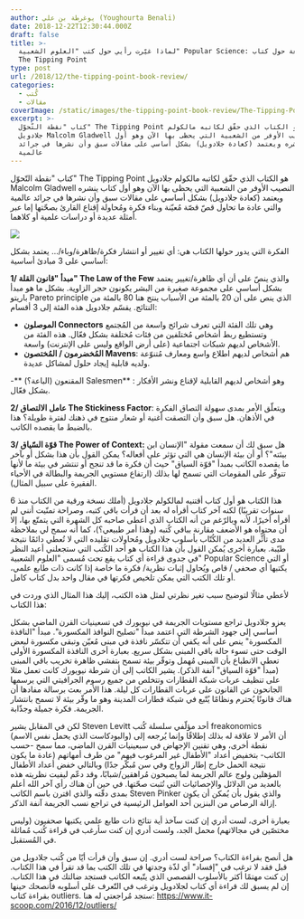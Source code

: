 ```yaml
---
author: يوغرطة بن علي (Youghourta Benali)
date: 2018-12-22T12:30:44.000Z
draft: false
title: >-
  لماذا غيّرت رأيي حول كتب "العلوم الشعبية" Popular Science: لمحة سريعة حول كتاب
  The Tipping Point
type: post
url: /2018/12/the-tipping-point-book-review/
categories:
  - كُتب
  - مقالات
coverImage: /static/images/the-tipping-point-book-review/The-Tipping-Point.jpg
excerpt: >-
  كتاب "نقطة التّحوّل" The Tipping Point هو الكتاب الذي حقّق لكاتبه مالكولم
  جلادويل Malcolm Gladwell النصيب الأوفر من الشعبية التي يحظى بها الآن وهو أول
  كتاب ينشره ويعتمد (كعادة جلادويل) بشكل أساسي على مقالات سبق وأن نشرها في جرائد
  عالمية
---
```

كتاب "نقطة التّحوّل" The Tipping Point هو الكتاب الذي حقّق لكاتبه مالكولم جلادويل Malcolm Gladwell النصيب الأوفر من الشعبية التي يحظى بها الآن وهو أول كتاب ينشره ويعتمد (كعادة جلادويل) بشكل أساسي على مقالات سبق وأن نشرها في جرائد عالمية والتي عادة ما تحاول قصّ قصّة مُعيّنة وبناء فكرة ومُحاولة إقناع القارئ بصحّتها إما عبر أمثلة عديدة أو دراسات علمية أو كلاهما.

![](/static/images/the-tipping-point-book-review/The-Tipping-Point.jpg)

الفكرة التي يدور حولها الكتاب هي: أي تغيير أو انتشار فكرة/ظاهرة/وباء/… يعتمد بشكل أساسي على 3 مبادئ أساسية:

**1/ مبدأ "قانون القلة" The Law of the Few** والذي ينصّ على أن أي ظاهرة/تغيير يعتمد بشكل أساسي على مجموعة صغيرة من البشر يكونون حجر الزاوية. بشكل ما هو مبدأ باريتو Pareto principle الذي ينص على أن 20 بالمئة من الأسباب ينتج هنا 80 بالمئة من النتائج. يقسّم جلادويل هذه الفئة إلى 3 أقسام:

-   **الموصلون Connectors** وهي تلك الفئة التي تعرف شرائح واسعة من المُجتمع وتستطيع ربط أشخاص مُختلفين من فئات مُختلفة بشكل فعّال. هذه الفئة من الأشخاص لديهم شبكات اجتماعية (على أرض الواقع وليس على الإنترنت) واسعة.
-   **المُخضرمون / المُختصون Mavens**: هم أشخاص لديهم اطلاع واسع ومعارف مُتنوّعة ولديه قابلية إيجاد حلول لمشاكل عديدة.

\-\*\* المقنعون (الباعة؟) Salesmen\*\* : وهو أشخاص لديهم القابلية لإقناع ونشر الأفكار بشكل فعّال.

**2/ عامل الالتصاق The Stickiness Factor**: ويتعلّق الأمر بمدى سهولة التصاق الفكرة في الأذهان. هل سبق وأن التصقت أغنية أو شعار منتوج في ذهنك لفترة طويلة؟ هذا بالضبط ما يقصده الكاتب.

**3/ قوّة السّياق The Power of Context:** هل سبق لك أن سمعت مقولة "الإنسان ابن بيئته"؟ أو أن بيئة الإنسان هي التي تؤثر على أفعاله؟ يمكن القول بأن هذا بشكل أو بآخر ما يقصده الكاتب بمبدأ "قوّة السياق" حيث أن فكرة ما قد تنجح أو تنتشر في بيئة ما لأنها تتوفّر على المقومات التي تسمح لها بذلك (ارتفاع مستويي الجريمة والبطالة في الأحياء الفقيرة على سبيل المثال).

هذا الكتاب هو أول كتاب أقتنيه لمالكولم جلادويل (أملك نسخة ورقية من الكتاب منذ 6 سنوات تقريبًا) لكنه آخر كتاب أقرأه له بعد أن قرأت باقي كتبه، وصراحة تمنّيت أنني لم أقرأه أخيرًا، لأنه وبالرّغم من أنه الكتاب الذي أعطى صاحبه كل الشهرة التي يتمتّع بها، إلا أن محتواه هو الأضعف مقارنة بباقي كُتبه (وهذا أمر طبيعي؟)، كما أنه سمح لي بملاحظة مدى تأثّر العديد من الكُتّاب بأسلوب جلادويل ومُحاولات تقليده التي لا تُعطي دائمًا نتيجة طيّبة. بعبارة أخرى يُمكن القول بأن هذا الكتاب هو أحد الكُتب التي ستجعلني أعيد النظر في جدوى قراءة أي كتاب يقع تحت مُسمى "العلوم الشعبية" Popular Science أو التي يكتبها أي صحفي / قاص ويُحاول إثبات نظرية/ فكرة ما خاصة إذا كانت ذات طابع علمي، أو تلك الكتب التي يمكن تلخيص فكرتها في مقال واحد بدل كتاب كامل.

لأعطي مثالًا لتوضيح سبب تغير نظرتي لمثل هذه الكتب، إليك هذا المثال الذي وردت في هذا الكتاب:

يعزو جلادويل تراجع مستويات الجريمة في نيويورك في تسعينيات القرن الماضي بشكل أساسي إلى جهود الشرطة التي اعتمد مبدأ "تصليح النوافذ المكسورة". مبدأ "النافذة المكسورة" ينص على أنه يكفي أن تتكسّر نافذة في مبنى مُعيّن وتبقى مكسورة لبعض الوقت حتى تسوء حالة باقي المبنى بشكل سريع. بعبارة أخرى النافذة المكسورة الأولى تعطي الانطباع بأن المبنى مُهمل وتوفّر بيئة تسمح بتفشي ظاهرة تخريب باقي المبنى (مبدأ "قوّة السياق" آنفة الذكر). يشير الكاتب إلى أن شرطة نيويورك كانت تعمل مثلا على تنظيف عربات شبكة القطارات وتتخلص من جميع رسوم الجرافيتي التي يرسمها الجانحون عن القانون على عربات القطارات كل ليلة. هذا الأمر بعث برسالة مفادها أن هناك قانونًا يُحترم ونظامًا يُتّبع في شبكة قطارات المدينة وهو ما وفّر بيئة لا تسمح بانتشار الجريمة. فكرة جميلة وجذّابة.

لكن في المقابل يشير Steven Levitt أحد مؤلّفي سلسلة كُتب freakonomics (والبودكاست الذي يحمل نفس الاسم) أن الأمر لا علاقة له بذلك إطلاقًا وإنما يُرجعه إلى نقطة أخرى، وهي تقنين الإجهاض في سبعينيات القرن الماضي، مما سمح -حسب الكاتب- بتخفيض أعداد "الأطفال غير المرغوب فيهم" من طرف أمهاتهم (عادة ما يكون نتيجة الحمل خارج إطار الزواج وفي سن مُبكّر جدًا) وبالتالي خفض أعداد الأطفال المؤهلين ولوج عالم الجريمة لما يصبحون مُراهقين/شبابًا، وقد دعّم ليفيت نظريته هذه بالعديد من الدلائل والإحصائيات التي تُثبت صحّتها. في حين أن هناك رأي آخر الله أعلم بمدى دقّته والذي اقترن باسم الكاتب Steven Pinker والذي يقول بأن يُمكن أن يكون إزالة الرصاص من البنزين أحد العوامل الرئيسية في تراجع نسب الجريمة آنفة الذكر.

بعبارة أخرى، لست أدري إن كنت سآخذ أية نتائج ذات طابع علمي يكتبها صحفيون (وليس مختصّين في مجالاتهم) محمل الجد، ولست أدري إن كنت سأرغب في قراءة كُتب مُماثلة في المُستقبل.

هل أنصح بقراءة الكتاب؟ صراحة لست أدري. إن سبق وأن قرأت أيّا من كُتب جلادويل من قبل فقد لا ترغب في "إفساد" أي لذّة وجدتها في تلك الكتب بما قد تقرأ في هذا الكتاب. إن كنت مهتمًا أكثر بالأسلوب القصصي الذي يتّبعه الكاتب فستجد ضالتك في هذا الكتاب. إن لم يسبق لك قراءة أي كتاب لجلادويل وترغب في التّعرف على أسلوبه فأنصحك حينها بقراءة كتاب outliers. ستجد مُراجعتي له هنا: <https://www.it-scoop.com/2016/12/outliers/>

